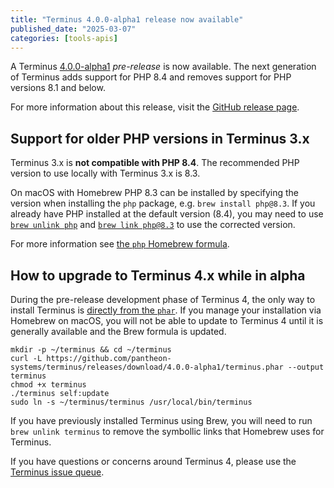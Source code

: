```yaml
---
title: "Terminus 4.0.0-alpha1 release now available"
published_date: "2025-03-07"
categories: [tools-apis]
---
```


A Terminus [4.0.0-alpha1](https://github.com/pantheon-systems/terminus/releases/tag/4.0.0-alpha1) _pre-release_ is now available.
The next generation of Terminus adds support for PHP 8.4 and removes support for PHP versions 8.1 and below.

For more information about this release, visit the [GitHub release page](https://github.com/pantheon-systems/terminus/releases/tag/4.0.0-alpha1).

## Support for older PHP versions in Terminus 3.x

Terminus 3.x is **not compatible with PHP 8.4**. The recommended PHP version to use locally with Terminus 3.x is 8.3. 

On macOS with Homebrew PHP 8.3 can be installed by specifying the version when installing the `php` package, e.g. `brew install php@8.3`. If you already have PHP installed at the default version (8.4), you may need to use [`brew unlink php`](https://docs.brew.sh/Manpage#unlink---dry-run-installed_formula-) and [`brew link php@8.3`](https://docs.brew.sh/Manpage#link-ln-options-installed_formula-) to use the corrected version.

For more information see [the `php` Homebrew formula](https://formulae.brew.sh/formula/php@8.3).

## How to upgrade to Terminus 4.x while in alpha
During the pre-release development phase of Terminus 4, the only way to install Terminus is [directly from the `phar`](https://docs.pantheon.io/terminus/install#windows-and-linux). If you manage your installation via Homebrew on macOS, you will not be able to update to Terminus 4 until it is generally available and the Brew formula is updated.

```shell{promptUser: user}
mkdir -p ~/terminus && cd ~/terminus
curl -L https://github.com/pantheon-systems/terminus/releases/download/4.0.0-alpha1/terminus.phar --output terminus
chmod +x terminus
./terminus self:update
sudo ln -s ~/terminus/terminus /usr/local/bin/terminus
```

If you have previously installed Terminus using Brew, you will need to run `brew unlink terminus` to remove the symbollic links that Homebrew uses for Terminus.

If you have questions or concerns around Terminus 4, please use the [Terminus issue queue](https://github.com/pantheon-systems/terminus).
